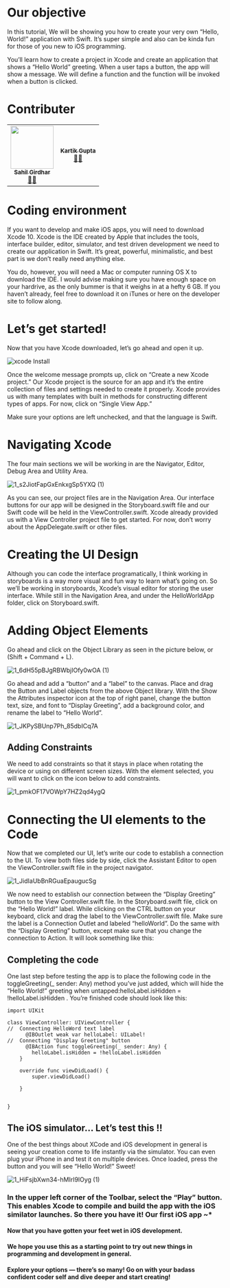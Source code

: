 # Our objective

In this tutorial, We will be showing you how to create your very own “Hello, World!” application with Swift. It’s super simple and also can be kinda fun for those of you new to iOS programming.

You’ll learn how to create a project in Xcode and create an application that shows a “Hello World” greeting. When a user taps a button, the app will show a message. We will define a function and the function will be invoked when a button is clicked.


# Contributer


<table>
  <tr>
    <td align="center"><a href="https://github.com/notty-geek"><img src="https://avatars.githubusercontent.com/u/14343387?s=460&u=9cf149ca193914916b79e3b1efe8964f94dfeccf&v=4" width="100px;" alt=""/><br /><sub><b>Sahil Girdhar</b></sub></a><br /><a href="https://github.com/notty-geek" title="UserName">💬</a><a href="https://github.com/notty-geek/IosFirstApp/edit/main/README.md" title="Reviewed Pull Requests">👀</a> </td>
<td align="center"><a href="https://github.com/Z3N00"><img src="https://avatars.githubusercontent.com/u/31339403?s=60&v=4 width="100px;" alt=""/><br /><sub><b>Kartik Gupta</b></sub></a><br /><a href="https://github.com/Z3N00" title="UserName">💬</a><a href="https://github.com/Z3N00/IosFirstApp/edit/main/README.md" title="Reviewed Pull Requests">👀</a> </td>
  </tr>
</table>



# Coding environment

If you want to develop and make iOS apps, you will need to download Xcode 10. Xcode is the IDE created by Apple that includes the tools, interface builder, editor, simulator, and test driven development we need to create our application in Swift. It’s great, powerful, minimalistic, and best part is we don’t really need anything else.

You do, however, you will need a Mac or computer running OS X to download the IDE. I would advise making sure you have enough space on your hardrive, as the only bummer is that it weighs in at a hefty 6 GB.
If you haven’t already, feel free to download it on iTunes or here on the developer site to follow along.

# Let’s get started!


Now that you have Xcode downloaded, let’s go ahead and open it up.



![xcode Install](https://user-images.githubusercontent.com/14343387/106898596-67031d00-671a-11eb-8170-44267c224a93.png)



Once the welcome message prompts up, click on “Create a new Xcode project.” Our Xcode project is the source for an app and it’s the entire collection of files and settings needed to create it properly.
Xcode provides us with many templates with built in methods for constructing different types of apps. For now, click on “Single View App.”




Make sure your options are left unchecked, and that the language is Swift.

# Navigating Xcode

The four main sections we will be working in are the Navigator, Editor, Debug Area and Utility Area.



![1_s2JiotFapGxEnkxgSp5YXQ (1)](https://user-images.githubusercontent.com/14343387/106994097-20f19c00-67a2-11eb-9eba-bb001b9ac093.png)



As you can see, our project files are in the Navigation Area. Our interface buttons for our app will be designed in the Storyboard.swift file and our Swift code will be held in the ViewController.swift. Xcode already provided us with a View Controller project file to get started. For now, don’t worry about the AppDelegate.swift or other files.
# Creating the UI Design

Although you can code the interface programatically, I think working in storyboards is a way more visual and fun way to learn what’s going on. So we’ll be working in storyboards, Xcode’s visual editor for storing the user interface.
While still in the Navigation Area, and under the HelloWorldApp folder, click on Storyboard.swift.


# Adding Object Elements


Go ahead and click on the Object Library as seen in the picture below, or (Shift + Command + L).

![1_6dH55pBJgRBWbjIOfy0wOA (1)](https://user-images.githubusercontent.com/14343387/106994108-251db980-67a2-11eb-9e15-6a1477136aff.png)



Go ahead and add a “button” and a “label” to the canvas. Place and drag the Button and Label objects from the above Object library. With the Show the Attributes inspector icon at the top of right panel, change the button text, size, and font to “Display Greeting”, add a background color, and rename the label to “Hello World”.

![1_JKPySBUnp7Ph_85dbICq7A](https://user-images.githubusercontent.com/14343387/106994111-264ee680-67a2-11eb-949d-4c1ffb919f3b.png)


## Adding Constraints
We need to add constraints so that it stays in place when rotating the device or using on different screen sizes. With the element selected, you will want to click on the icon below to add constraints.

![1_pmkOF17VOWpY7HZ2qd4ygQ](https://user-images.githubusercontent.com/14343387/106994115-2818aa00-67a2-11eb-96e8-89eae644ed42.png)



# Connecting the UI elements to the Code

Now that we completed our UI, let’s write our code to establish a connection to the UI.
To view both files side by side, click the Assistant Editor to open the ViewController.swift file in the project navigator.


![1_JidIaUbBnRGuaEpaugucSg](https://user-images.githubusercontent.com/14343387/106994120-2a7b0400-67a2-11eb-8354-fbd0b1cfb38f.png)



We now need to establish our connection between the “Display Greeting” button to the View Controller.swift file.
In the Storyboard.swift file, click on the “Hello World!” label. While clicking on the CTRL button on your keyboard, click and drag the label to the ViewController.swift file. Make sure the label is a Connection Outlet and labeled “helloWorld”. Do the same with the “Display Greeting” button, except make sure that you change the connection to Action.
It will look something like this:


## Completing the code


One last step before testing the app is to place the following code in the toggleGreeting(_ sender: Any) method you’ve just added, which will hide the “Hello World!” greeting when untapped:helloLabel.isHidden = !helloLabel.isHidden .
You’re finished code should look like this:


```
import UIKit

class ViewController: UIViewController {
//  Connecting HelloWord text label
      @IBOutlet weak var helloLabel: UILabel!
//  Connecting "Display Greeting" button   
      @IBAction func toggleGreeting(_ sender: Any) {
        helloLabel.isHidden = !helloLabel.isHidden
    }
    
    override func viewDidLoad() {
        super.viewDidLoad()
        
    }

   
}
```


## The iOS simulator… Let’s test this !!


One of the best things about XCode and iOS development in general is seeing your creation come to life instantly via the simulator. You can even plug your iPhone in and test it on multiple devices. Once loaded, press the button and you will see “Hello World!” Sweet!



![1_HiFsjbXwn34-hMIrI9lOyg (1)](https://user-images.githubusercontent.com/14343387/107033393-3e8f2780-67db-11eb-8462-d4949e8212df.gif)



### In the upper left corner of the Toolbar, select the “Play” button. This enables Xcode to compile and build the app with the iOS similator launches. So there you have it! Our first iOS app ~*

#### Now that you have gotten your feet wet in iOS development.

#### We hope you use this as a starting point to try out new things in programming and development in general. 

#### Explore your options — there’s so many! Go on with your badass confident coder self and dive deeper and start creating!



